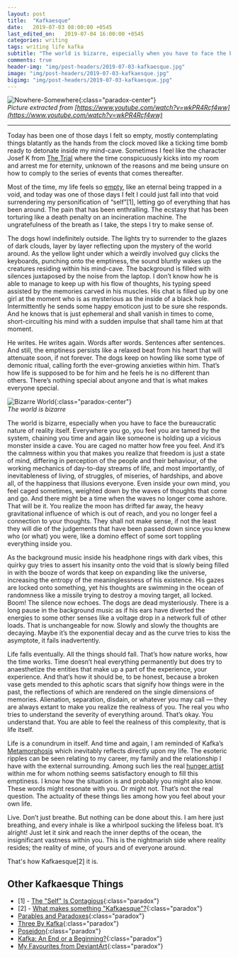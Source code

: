 ```yaml
---
layout: post
title:  "Kafkaesque"
date:   2019-07-03 08:00:00 +0545
last_edited_on:   2019-07-04 16:00:00 +0545
categories: writing
tags: writing life kafka
subtitle: "The world is bizarre, especially when you have to face the bureaucratic nature of reality itself. Everywhere you go, you feel you are tamed by the system, chaining you time and again like someone is holding up a vicious monster inside a cave. You are caged no matter how free you feel."
comments: true
header-img: "img/post-headers/2019-07-03-kafkaesque.jpg"
image: "img/post-headers/2019-07-03-kafkaesque.jpg"
bigimg: "img/post-headers/2019-07-03-kafkaesque.jpg"
---
```


![Nowhere-Somewhere]({{site.baseurl}}/img/post-headers/2019-07-03-kafkaesque.jpg){:class="paradox-center"}  
*Picture extracted from [https://www.youtube.com/watch?v=wkPR4Rcf4ww](https://www.youtube.com/watch?v=wkPR4Rcf4ww)*

<hr/>

Today has been one of those days I felt so empty, mostly contemplating things blatantly as the hands from the clock moved like a ticking time bomb ready to detonate inside my mind-cave.
Sometimes I feel like the character Josef K from [The Trial](https://www.goodreads.com/book/show/17690.The_Trial) where the time conspicuously kicks into my room and arrest me for eternity, unknown of the reasons and me being unsure on how to comply to the series of events that comes thereafter.

Most of the time, my life feels so [empty](https://medium.com/@nishparadox/emptiness-bb48dfecf5c), like an eternal being trapped in a void, and today was one of those days I felt I could just fall into that void surrendering my personification of “self”[1], letting go of everything that has been around. The pain that has been enthralling. The ecstasy that has been torturing like a death penalty on an incineration machine. The ungratefulness of the breath as I take, the steps I try to make sense of.

The dogs howl indefinitely outside. The lights try to surrender to the glazes of dark clouds, layer by layer reflecting upon the mystery of the world around. As the yellow light under which a weirdly involved guy clicks the keyboards, punching onto the emptiness, the sound bluntly wakes up the creatures residing within his mind-cave. The background is filled with silences juxtaposed by the noise from the laptop. I don’t know how he is able to manage to keep up with his flow of thoughts, his typing speed assisted by the memories carved in his muscles. His chat is filled up by one girl at the moment who is as mysterious as the inside of a black hole. Intermittently he sends some happy emoticon just to be sure she responds. And he knows that is just ephemeral and shall vanish in times to come, short-circuiting his mind with a sudden impulse that shall tame him at that moment.

He writes. He writes again. Words after words. Sentences after sentences. And still, the emptiness persists like a relaxed beat from his heart that will attenuate soon, if not forever. The dogs keep on howling like some type of demonic ritual, calling forth the ever-growing anxieties within him. That’s how life is supposed to be for him and he feels he is no different than others. There’s nothing special about anyone and that is what makes everyone special.


![Bizarre World]({{site.baseurl}}/img/post-images/2019-07-03-kafkaesque/fuzzy-world.jpg){:class="paradox-center"}  
*The world is bizarre*  


The world is bizarre, especially when you have to face the bureaucratic nature of reality itself. Everywhere you go, you feel you are tamed by the system, chaining you time and again like someone is holding up a vicious monster inside a cave. You are caged no matter how free you feel. And it’s the calmness within you that makes you realize that freedom is just a state of mind, differing in perception of the people and their behaviour, of the working mechanics of day-to-day streams of life,  and most importantly, of inevitableness of living, of struggles, of miseries, of hardships, and above all, of the happiness that illusions everyone. Even inside your own mind, you feel caged sometimes, weighted down by the waves of thoughts that come and go. And there might be a time when the waves no longer come ashore. That will be it. You realize the moon has drifted far away, the heavy gravitational influence of which is out of reach, and you no longer feel a connection to your thoughts. They shall not make sense, if not the least they will die of the judgements that have been passed down since you knew who (or what) you were, like a domino effect of some sort toppling everything inside you.

As the background music inside his headphone rings with dark vibes, this quirky guy tries to assert his insanity onto the void that is slowly being filled in with the booze of words that keep on expanding like the universe, increasing the entropy of the meaninglessness of his existence. His gazes are locked onto something, yet his thoughts are swimming in the ocean of randomness like a missile trying to destroy a moving target, all locked. Boom! The silence now echoes. The dogs are dead mysteriously. There is a long pause in the background music as if his ears have diverted the energies to some other senses like a voltage drop in a network full of other loads. That is unchangeable for now. Slowly and slowly the thoughts are decaying. Maybe it’s the exponential decay and as the curve tries to kiss the asymptote, it fails inadvertently.

Life falls eventually. All the things should fall. That’s how nature works, how the time works. Time doesn’t heal everything permanently but does try to anaesthetize the entities that make up a part of the experience, your experience. And that’s how it should be, to be honest, because a broken vase gets mended to this aphotic scars that signify how things were in the past, the reflections of which are rendered on the single dimensions of memories. Alienation, separation, disdain, or whatever you may call — they are always extant to make you realize the realness of you. The real you who tries to understand the severity of everything around. That’s okay. You understand that. You are able to feel the realness of this complexity, that is life itself.

Life is a conundrum in itself. And time and again, I am reminded of Kafka’s [Metamorphosis](https://en.wikipedia.org/wiki/The_Metamorphosis) which inevitably reflects directly upon my life. The esoteric ripples can be seen relating to my career, my family and the relationship I have with the external surrounding. Among such lies the real [hunger artist](https://zork.net/~patty/pattyland/kafka/hungerartist.htm) within me for whom nothing seems satisfactory enough to fill this emptiness. I know how the situation is and probably you might also know. These words might resonate with you. Or might not. That’s not the real question. The actuality of these things lies among how you feel about your own life.  

Live. Don’t just breathe. But nothing can be done about this. I am here just breathing, and every inhale is like a whirlpool sucking the lifeless boat. It’s alright! Just let it sink and reach the inner depths of the ocean, the insignificant vastness within you.
This is the nightmarish side where reality resides; the reality of mine, of yours and of everyone around.  

That's how Kafkaesque[2] it is.


## Other Kafkaesque Things
- [1] - [The "Self" Is Contagious](https://www.youtube.com/watch?v=KzbxVnZmfZw){:class="paradox"}
- [2] - [What makes something "Kafkaesque"?](https://www.youtube.com/watch?v=wkPR4Rcf4ww){:class="paradox"}
- [Parables and Paradoxes](https://zork.net/~patty/pattyland/kafka/parables/parables.htm){:class="paradox"}
- [Three By Kafka](https://www.theparisreview.org/blog/2016/09/14/three-by-kafka/){:class="paradox"}
- [Poseidon](https://zork.net/~patty/pattyland/kafka/parables/poseidon.htm){:class="paradox"}
- [Kafka: An End or a Beginning?](https://lareviewofbooks.org/article/kafka-end-beginning/){:class="paradox"}
- [My Favourites from DeviantArt](https://www.deviantart.com/nishparadox/favourites/){:class="paradox"}
